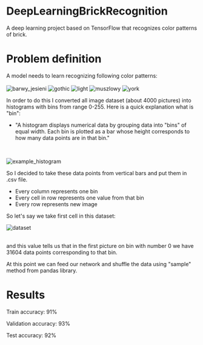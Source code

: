 # DeepLearningBrickRecognition

A deep learning project based on TensorFlow that recognizes color patterns of brick.

# Problem definition

A model needs to learn recognizing following color patterns:
<br/><br/>
![barwy_jesieni](https://github.com/Kamelleon/DeepLearningBrickRecognition/blob/main/brick_patterns/barwy_jesieni.png)
![gothic](https://github.com/Kamelleon/DeepLearningBrickRecognition/blob/main/brick_patterns/gothic.png)
![light](https://github.com/Kamelleon/DeepLearningBrickRecognition/blob/main/brick_patterns/light.png)
![muszlowy](https://github.com/Kamelleon/DeepLearningBrickRecognition/blob/main/brick_patterns/muszlowy.png)
![york](https://github.com/Kamelleon/DeepLearningBrickRecognition/blob/main/brick_patterns/york.png)


In order to do this I converted all image dataset (about 4000 pictures) into histograms with bins from range 0-255. Here is a quick explanation what is "bin":

- "A histogram displays numerical data by grouping data into "bins" of equal width. Each bin is plotted as a bar whose height corresponds to how many data points are in that bin."
</br>

![example_histogram](https://github.com/Kamelleon/DeepLearningBrickRecognition/blob/main/example_histogram.png)

So I decided to take these data points from vertical bars and put them in .csv file.
- Every column represents one bin
- Every cell in row represents one value from that bin
- Every row represents new image


So let's say we take first cell in this dataset:
</br>

![dataset](https://github.com/Kamelleon/DeepLearningBrickRecognition/blob/main/data.png)

</br>
and this value tells us that in the first picture on bin with number 0 we have 31604 data points corresponding to that bin.

At this point we can feed our network and shuffle the data using "sample" method from pandas library.

# Results
Train accuracy: 91%

Validation accuracy: 93%

Test accuracy: 92%

